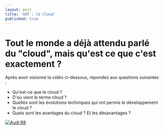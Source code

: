 ```yaml
---
layout: post
title: 'SNT : le Cloud'
published: true
---
```





# Tout le monde a déjà attendu parlé du "cloud", mais qu'est ce que c'est exactement ?

Après avoir visionné la vidéo ci-dessous, répondez aux questions suivantes : 

- Qu'est-ce que le cloud ?
- D'où vient le terme cloud ?
- Quelles sont les évolutions techniques qui ont permis le développement le cloud ? 
- Quels sont les avantages du cloud ? Et les désavantages ? 






[![Audi R8](http://img.youtube.com/vi/KOxbO0EI4MA/0.jpg)](https://www.youtube.com/watch?v=KOxbO0EI4MA "Audi R8")



